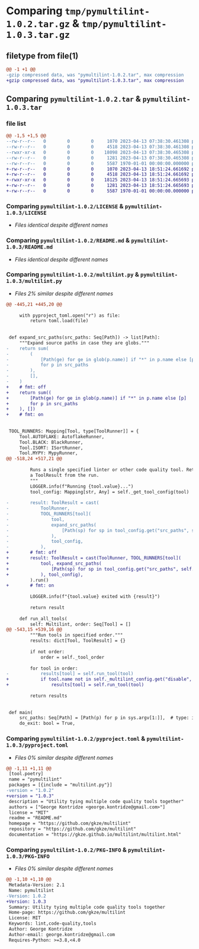 # Comparing `tmp/pymultilint-1.0.2.tar.gz` & `tmp/pymultilint-1.0.3.tar.gz`

## filetype from file(1)

```diff
@@ -1 +1 @@
-gzip compressed data, was "pymultilint-1.0.2.tar", max compression
+gzip compressed data, was "pymultilint-1.0.3.tar", max compression
```

## Comparing `pymultilint-1.0.2.tar` & `pymultilint-1.0.3.tar`

### file list

```diff
@@ -1,5 +1,5 @@
--rw-r--r--   0        0        0     1070 2023-04-13 07:38:30.461308 pymultilint-1.0.2/LICENSE
--rw-r--r--   0        0        0     4518 2023-04-13 07:38:30.461308 pymultilint-1.0.2/README.md
--rwxr-xr-x   0        0        0    18098 2023-04-13 07:38:30.465308 pymultilint-1.0.2/multilint.py
--rw-r--r--   0        0        0     1281 2023-04-13 07:38:30.465308 pymultilint-1.0.2/pyproject.toml
--rw-r--r--   0        0        0     5587 1970-01-01 00:00:00.000000 pymultilint-1.0.2/PKG-INFO
+-rw-r--r--   0        0        0     1070 2023-04-13 18:51:24.661692 pymultilint-1.0.3/LICENSE
+-rw-r--r--   0        0        0     4518 2023-04-13 18:51:24.661692 pymultilint-1.0.3/README.md
+-rwxr-xr-x   0        0        0    18125 2023-04-13 18:51:24.665693 pymultilint-1.0.3/multilint.py
+-rw-r--r--   0        0        0     1281 2023-04-13 18:51:24.665693 pymultilint-1.0.3/pyproject.toml
+-rw-r--r--   0        0        0     5587 1970-01-01 00:00:00.000000 pymultilint-1.0.3/PKG-INFO
```

### Comparing `pymultilint-1.0.2/LICENSE` & `pymultilint-1.0.3/LICENSE`

 * *Files identical despite different names*

### Comparing `pymultilint-1.0.2/README.md` & `pymultilint-1.0.3/README.md`

 * *Files identical despite different names*

### Comparing `pymultilint-1.0.2/multilint.py` & `pymultilint-1.0.3/multilint.py`

 * *Files 2% similar despite different names*

```diff
@@ -445,21 +445,20 @@
 
     with pyproject_toml.open("r") as file:
         return toml.load(file)
 
 
 def expand_src_paths(src_paths: Seq[Path]) -> list[Path]:
     """Expand source paths in case they are globs."""
-    return sum(
-        (
-            [Path(ge) for ge in glob(p.name)] if "*" in p.name else [p]
-            for p in src_paths
-        ),
-        [],
-    )
+    # fmt: off
+    return sum((
+        [Path(ge) for ge in glob(p.name)] if "*" in p.name else [p]
+        for p in src_paths
+    ), [])
+    # fmt: on
 
 
 TOOL_RUNNERS: Mapping[Tool, type[ToolRunner]] = {
     Tool.AUTOFLAKE: AutoflakeRunner,
     Tool.BLACK: BlackRunner,
     Tool.ISORT: ISortRunner,
     Tool.MYPY: MypyRunner,
@@ -518,24 +517,21 @@
 
         Runs a single specified linter or other code quality tool. Returns
         a ToolResult from the run.
         """
         LOGGER.info(f"Running {tool.value}...")
         tool_config: Mapping[str, Any] = self._get_tool_config(tool)
 
-        result: ToolResult = cast(
-            ToolRunner,
-            TOOL_RUNNERS[tool](
-                tool,
-                expand_src_paths(
-                    [Path(sp) for sp in tool_config.get("src_paths", self._src_paths)]
-                ),
-                tool_config,
-            ),
+        # fmt: off
+        result: ToolResult = cast(ToolRunner, TOOL_RUNNERS[tool](
+            tool, expand_src_paths(
+                [Path(sp) for sp in tool_config.get("src_paths", self._src_paths)]
+            ), tool_config),
         ).run()
+        # fmt: on
 
         LOGGER.info(f"{tool.value} exited with {result}")
 
         return result
 
     def run_all_tools(
         self: Multilint, order: Seq[Tool] = []
@@ -543,15 +539,16 @@
         """Run tools in specified order."""
         results: dict[Tool, ToolResult] = {}
 
         if not order:
             order = self._tool_order
 
         for tool in order:
-            results[tool] = self.run_tool(tool)
+            if tool.name not in self._multilint_config.get("disable", []):
+                results[tool] = self.run_tool(tool)
 
         return results
 
 
 def main(
     src_paths: Seq[Path] = [Path(p) for p in sys.argv[1:]],  # type: ignore[name-defined]
     do_exit: bool = True,
```

### Comparing `pymultilint-1.0.2/pyproject.toml` & `pymultilint-1.0.3/pyproject.toml`

 * *Files 0% similar despite different names*

```diff
@@ -1,11 +1,11 @@
 [tool.poetry]
 name = "pymultilint"
 packages = [{include = "multilint.py"}]
-version = "1.0.2"
+version = "1.0.3"
 description = "Utility tying multiple code quality tools together"
 authors = ["George Kontridze <george.kontridze@gmail.com>"]
 license = "MIT"
 readme = "README.md"
 homepage = "https://github.com/gkze/multilint"
 repository = "https://github.com/gkze/multilint"
 documentation = "https://gkze.github.io/multilint/multilint.html"
```

### Comparing `pymultilint-1.0.2/PKG-INFO` & `pymultilint-1.0.3/PKG-INFO`

 * *Files 0% similar despite different names*

```diff
@@ -1,10 +1,10 @@
 Metadata-Version: 2.1
 Name: pymultilint
-Version: 1.0.2
+Version: 1.0.3
 Summary: Utility tying multiple code quality tools together
 Home-page: https://github.com/gkze/multilint
 License: MIT
 Keywords: lint,code-quality,tools
 Author: George Kontridze
 Author-email: george.kontridze@gmail.com
 Requires-Python: >=3.8,<4.0
```

